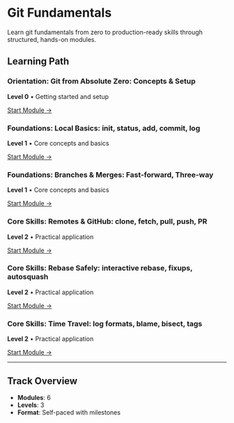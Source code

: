 # Git Fundamentals

Learn git fundamentals from zero to production-ready skills through structured, hands-on modules.

## Learning Path

### Orientation: Git from Absolute Zero: Concepts & Setup

**Level 0** • Getting started and setup

[Start Module →](../00-git-path/git-01-intro.md)

### Foundations: Local Basics: init, status, add, commit, log

**Level 1** • Core concepts and basics

[Start Module →](../00-git-path/git-02-first-commit.md)

### Foundations: Branches & Merges: Fast-forward, Three-way

**Level 1** • Core concepts and basics

[Start Module →](../00-git-path/git-03-branches-merges.md)

### Core Skills: Remotes & GitHub: clone, fetch, pull, push, PR

**Level 2** • Practical application

[Start Module →](../00-git-path/git-04-remotes-github.md)

### Core Skills: Rebase Safely: interactive rebase, fixups, autosquash

**Level 2** • Practical application

[Start Module →](../00-git-path/git-05-rebase-conflicts.md)

### Core Skills: Time Travel: log formats, blame, bisect, tags

**Level 2** • Practical application

[Start Module →](../00-git-path/git-06-history-tools.md)

---

## Track Overview

- **Modules**: 6
- **Levels**: 3
- **Format**: Self-paced with milestones

